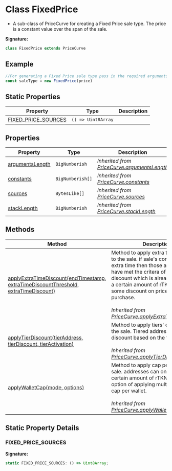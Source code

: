 
# Class FixedPrice

- A sub-class of PriceCurve for creating a Fixed Price sale type. The price is a constant value over the span of the sale.

<b>Signature:</b>

```typescript
class FixedPrice extends PriceCurve 
```

## Example


```typescript
//For generating a Fixed Price sale type pass in the required arguments to the constructor.
const saleType = new FixedPrice(price)

```

## Static Properties

|  Property | Type | Description |
|  --- | --- | --- |
|  [FIXED\_PRICE\_SOURCES](./fixedprice.md#FIXED_PRICE_SOURCES-property-static) | `() => Uint8Array` |  |

## Properties

|  Property | Type | Description |
|  --- | --- | --- |
|  [argumentsLength](./pricecurve.md#argumentsLength-property) | `BigNumberish` | *Inherited from [PriceCurve.argumentsLength](./pricecurve.md#argumentsLength-property)* |
|  [constants](./pricecurve.md#constants-property) | `BigNumberish[]` | *Inherited from [PriceCurve.constants](./pricecurve.md#constants-property)* |
|  [sources](./pricecurve.md#sources-property) | `BytesLike[]` | *Inherited from [PriceCurve.sources](./pricecurve.md#sources-property)* |
|  [stackLength](./pricecurve.md#stackLength-property) | `BigNumberish` | *Inherited from [PriceCurve.stackLength](./pricecurve.md#stackLength-property)* |

## Methods

|  Method | Description |
|  --- | --- |
|  [applyExtraTimeDiscount(endTimestamp, extraTimeDiscountThreshold, extraTimeDiscount)](./pricecurve.md#applyExtraTimeDiscount-method-1) | Method to apply extra time discount to the sale. if sale's continues into extra time then those addresses that have met the critera of extra time discount which is already purchased a certain amount of rTKN will get some discount on price for their next purchase.<br></br>*Inherited from [PriceCurve.applyExtraTimeDiscount()](./pricecurve.md#applyExtraTimeDiscount-method-1)* |
|  [applyTierDiscount(tierAddress, tierDiscount, tierActivation)](./pricecurve.md#applyTierDiscount-method-1) | Method to apply tiers' discounts to the sale. Tiered addresses will get discount based on the tier they hold.<br></br>*Inherited from [PriceCurve.applyTierDiscount()](./pricecurve.md#applyTierDiscount-method-1)* |
|  [applyWalletCap(mode, options)](./pricecurve.md#applyWalletCap-method-1) | Method to apply cap per wallet to the sale. addresses can only buy that certain amount of rTKNs. With the option of applying multiplier for max cap per wallet.<br></br>*Inherited from [PriceCurve.applyWalletCap()](./pricecurve.md#applyWalletCap-method-1)* |

## Static Property Details

<a id="FIXED_PRICE_SOURCES-property-static"></a>

### FIXED\_PRICE\_SOURCES

<b>Signature:</b>

```typescript
static FIXED_PRICE_SOURCES: () => Uint8Array;
```
